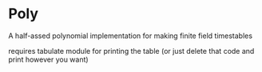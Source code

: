 # Poly
A half-assed polynomial implementation for making finite field timestables

requires tabulate module for printing the table (or just delete that code and print however you want)
